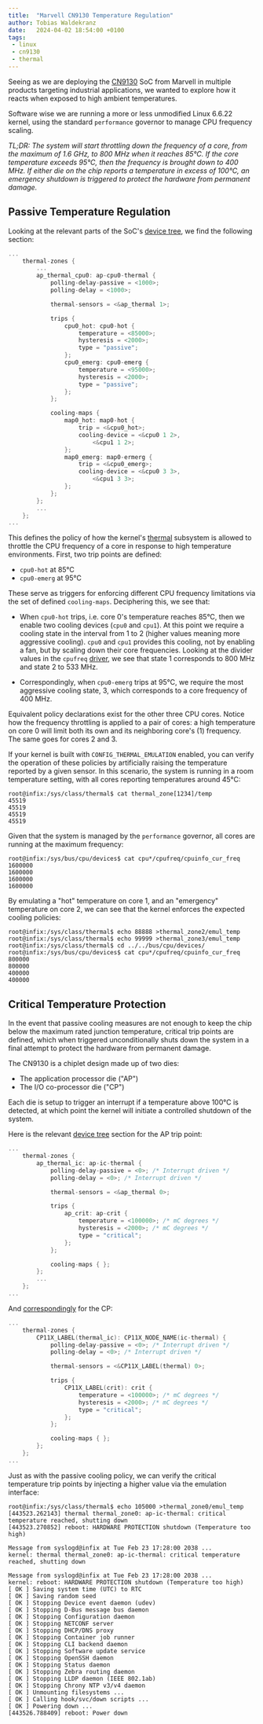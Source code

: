 ```yaml
---
title:  "Marvell CN9130 Temperature Regulation"
author: Tobias Waldekranz
date:   2024-04-02 18:54:00 +0100
tags:
 - linux
 - cn9130
 - thermal
---
```


Seeing as we are deploying the [CN9130][1] SoC from Marvell in
multiple products targeting industrial applications, we wanted to
explore how it reacts when exposed to high ambient temperatures.

Software wise we are running a more or less unmodified Linux 6.6.22
kernel, using the standard `performance` governor to manage CPU
frequency scaling.

_TL;DR: The system will start throttling down the frequency of a core,
from the maximum of 1.6 GHz, to 800 MHz when it reaches 85°C. If the
core temperature exceeds 95°C, then the frequency is brought down to
400 MHz. If either die on the chip reports a temperature in excess of
100°C, an emergency shutdown is triggered to protect the hardware from
permanent damage._


## Passive Temperature Regulation

Looking at the relevant parts of the SoC's [device tree][2], we find
the following section:

```c
...
	thermal-zones {
		...
		ap_thermal_cpu0: ap-cpu0-thermal {
			polling-delay-passive = <1000>;
			polling-delay = <1000>;

			thermal-sensors = <&ap_thermal 1>;

			trips {
				cpu0_hot: cpu0-hot {
					temperature = <85000>;
					hysteresis = <2000>;
					type = "passive";
				};
				cpu0_emerg: cpu0-emerg {
					temperature = <95000>;
					hysteresis = <2000>;
					type = "passive";
				};
			};

			cooling-maps {
				map0_hot: map0-hot {
					trip = <&cpu0_hot>;
					cooling-device = <&cpu0 1 2>,
						<&cpu1 1 2>;
				};
				map0_emerg: map0-ermerg {
					trip = <&cpu0_emerg>;
					cooling-device = <&cpu0 3 3>,
						<&cpu1 3 3>;
				};
			};
		};
		...
	};
...
```

This defines the policy of how the kernel's [thermal][3] subsystem is
allowed to throttle the CPU frequency of a core in response to high
temperature environments. First, two trip points are defined:

- `cpu0-hot` at 85°C
- `cpu0-emerg` at 95°C

These serve as triggers for enforcing different CPU frequency
limitations via the set of defined `cooling-maps`. Deciphering this,
we see that:

- When `cpu0-hot` trips, i.e. core 0's temperature reaches 85°C, then
  we enable two cooling devices (`cpu0` and `cpu1`). At this point we
  require a cooling state in the interval from 1 to 2 (higher values
  meaning more aggressive cooling). `cpu0` and `cpu1` provides this
  cooling, not by enabling a fan, but by scaling down their core
  frequencies. Looking at the divider values in the `cpufreq`
  [driver][4], we see that state 1 corresponds to 800 MHz and state 2
  to 533 MHz.

- Correspondingly, when `cpu0-emerg` trips at 95°C, we require the
  most aggressive cooling state, 3, which corresponds to a core
  frequency of 400 MHz.

Equivalent policy declarations exist for the other three CPU
cores. Notice how the frequency throttling is applied to a pair of
cores: a high temperature on core 0 will limit both its own and its
neighboring core's (1) frequency. The same goes for cores 2 and 3.

If your kernel is built with `CONFIG_THERMAL_EMULATION` enabled, you
can verify the operation of these policies by artificially raising the
temperature reported by a given sensor. In this scenario, the system
is running in a room temperature setting, with all cores reporting
temperatures around 45°C:

```
root@infix:/sys/class/thermal$ cat thermal_zone[1234]/temp
45519
45519
45519
45519
```

Given that the system is managed by the `performance` governor, all
cores are running at the maximum frequency:

```
root@infix:/sys/bus/cpu/devices$ cat cpu*/cpufreq/cpuinfo_cur_freq
1600000
1600000
1600000
1600000
```

By emulating a "hot" temperature on core 1, and an "emergency"
temperature on core 2, we can see that the kernel enforces the
expected cooling policies:

```
root@infix:/sys/class/thermal$ echo 88888 >thermal_zone2/emul_temp
root@infix:/sys/class/thermal$ echo 99999 >thermal_zone3/emul_temp
root@infix:/sys/class/thermal$ cd ../../bus/cpu/devices/
root@infix:/sys/bus/cpu/devices$ cat cpu*/cpufreq/cpuinfo_cur_freq
800000
800000
400000
400000
```


## Critical Temperature Protection

In the event that passive cooling measures are not enough to keep the
chip below the maximum rated junction temperature, critical trip
points are defined, which when triggered unconditionally shuts down
the system in a final attempt to protect the hardware from permanent
damage.

The CN9130 is a chiplet design made up of two dies:

- The application processor die ("AP")
- The I/O co-processor die ("CP")

Each die is setup to trigger an interrupt if a temperature above 100°C
is detected, at which point the kernel will initiate a controlled
shutdown of the system.

Here is the relevant [device tree][5] section for the AP trip point:

```c
...
	thermal-zones {
		ap_thermal_ic: ap-ic-thermal {
			polling-delay-passive = <0>; /* Interrupt driven */
			polling-delay = <0>; /* Interrupt driven */

			thermal-sensors = <&ap_thermal 0>;

			trips {
				ap_crit: ap-crit {
					temperature = <100000>; /* mC degrees */
					hysteresis = <2000>; /* mC degrees */
					type = "critical";
				};
			};

			cooling-maps { };
		};
		...
	};
...
```

And [correspondingly][6] for the CP:

```c
...
	thermal-zones {
		CP11X_LABEL(thermal_ic): CP11X_NODE_NAME(ic-thermal) {
			polling-delay-passive = <0>; /* Interrupt driven */
			polling-delay = <0>; /* Interrupt driven */

			thermal-sensors = <&CP11X_LABEL(thermal) 0>;

			trips {
				CP11X_LABEL(crit): crit {
					temperature = <100000>; /* mC degrees */
					hysteresis = <2000>; /* mC degrees */
					type = "critical";
				};
			};

			cooling-maps { };
		};
	};
...
```

Just as with the passive cooling policy, we can verify the critical
temperature trip points by injecting a higher value via the emulation
interface:

```
root@infix:/sys/class/thermal$ echo 105000 >thermal_zone0/emul_temp
[443523.262143] thermal thermal_zone0: ap-ic-thermal: critical temperature reached, shutting down
[443523.270852] reboot: HARDWARE PROTECTION shutdown (Temperature too high)

Message from syslogd@infix at Tue Feb 23 17:28:00 2038 ...
kernel: thermal thermal_zone0: ap-ic-thermal: critical temperature reached, shutting down

Message from syslogd@infix at Tue Feb 23 17:28:00 2038 ...
kernel: reboot: HARDWARE PROTECTION shutdown (Temperature too high)
[ OK ] Saving system time (UTC) to RTC
[ OK ] Saving random seed
[ OK ] Stopping Device event daemon (udev)
[ OK ] Stopping D-Bus message bus daemon
[ OK ] Stopping Configuration daemon
[ OK ] Stopping NETCONF server
[ OK ] Stopping DHCP/DNS proxy
[ OK ] Stopping Container job runner
[ OK ] Stopping CLI backend daemon
[ OK ] Stopping Software update service
[ OK ] Stopping OpenSSH daemon
[ OK ] Stopping Status daemon
[ OK ] Stopping Zebra routing daemon
[ OK ] Stopping LLDP daemon (IEEE 802.1ab)
[ OK ] Stopping Chrony NTP v3/v4 daemon
[ OK ] Unmounting filesystems ...
[ OK ] Calling hook/svc/down scripts ...
[ OK ] Powering down ...
[443526.788409] reboot: Power down
```

[1]: https://www.marvell.com/content/dam/marvell/en/public-collateral/embedded-processors/marvell-infrastructure-processors-octeon-tx2-cn913x-product-brief.pdf
[2]: https://elixir.bootlin.com/linux/v6.6.22/source/arch/arm64/boot/dts/marvell/armada-ap80x.dtsi#L337
[3]: https://docs.kernel.org/driver-api/thermal/index.html
[4]: https://elixir.bootlin.com/linux/v6.6.22/source/drivers/cpufreq/armada-8k-cpufreq.c#L35
[5]: https://elixir.bootlin.com/linux/v6.6.22/source/arch/arm64/boot/dts/marvell/armada-ap80x.dtsi#L320
[6]: https://elixir.bootlin.com/linux/v6.6.22/source/arch/arm64/boot/dts/marvell/armada-cp11x.dtsi#L28

